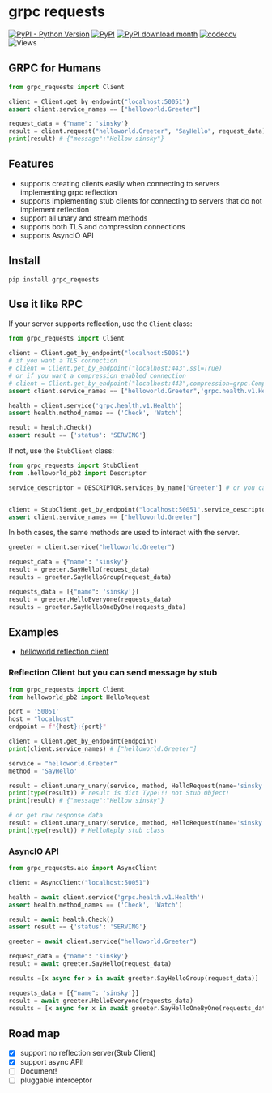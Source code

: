 # grpc requests

[![PyPI - Python Version](https://img.shields.io/pypi/pyversions/grpc-requests?style=flat-square)](https://pypi.org/project/grpc-requests)
[![PyPI](https://img.shields.io/pypi/v/grpc-requests?style=flat-square)](https://pypi.org/project/grpc-requests)
[![PyPI download month](https://img.shields.io/pypi/dm/grpc-requests?style=flat-square)](https://pypi.org/project/grpc-requests)
[![codecov](https://codecov.io/gh/spaceone-dev/grpc_requests/branch/master/graph/badge.svg)](https://codecov.io/gh/spaceone-dev/grpc_requests)
![Views](https://views.whatilearened.today/views/github/spaceone-dev/grpc_requests.svg)

## GRPC for Humans

```python
from grpc_requests import Client

client = Client.get_by_endpoint("localhost:50051")
assert client.service_names == ["helloworld.Greeter"]

request_data = {"name": 'sinsky'} 
result = client.request("helloworld.Greeter", "SayHello", request_data)
print(result) # {"message":"Hellow sinsky"}

```

## Features

- supports creating clients easily when connecting to servers implementing grpc reflection
- supports implementing stub clients for connecting to servers that do not implement reflection
- support all unary and stream methods
- supports both TLS and compression connections
- supports AsyncIO API

## Install

```shell script
pip install grpc_requests
```

## Use it like RPC

If your server supports reflection, use the `Client` class:

```python
from grpc_requests import Client

client = Client.get_by_endpoint("localhost:50051")
# if you want a TLS connection
# client = Client.get_by_endpoint("localhost:443",ssl=True)
# or if you want a compression enabled connection
# client = Client.get_by_endpoint("localhost:443",compression=grpc.Compression.Gzip)
assert client.service_names == ["helloworld.Greeter",'grpc.health.v1.Health']

health = client.service('grpc.health.v1.Health')
assert health.method_names == ('Check', 'Watch')

result = health.Check()
assert result == {'status': 'SERVING'}
```

If not, use the `StubClient` class:

```python
from grpc_requests import StubClient
from .helloworld_pb2 import Descriptor

service_descriptor = DESCRIPTOR.services_by_name['Greeter'] # or you can just use _GREETER


client = StubClient.get_by_endpoint("localhost:50051",service_descriptors=[service_descriptor,])
assert client.service_names == ["helloworld.Greeter"]
```

In both cases, the same methods are used to interact with the server.

```python
greeter = client.service("helloworld.Greeter")

request_data = {"name": 'sinsky'}
result = greeter.SayHello(request_data)
results = greeter.SayHelloGroup(request_data)

requests_data = [{"name": 'sinsky'}]
result = greeter.HelloEveryone(requests_data)
results = greeter.SayHelloOneByOne(requests_data)

```

## Examples

- [helloworld reflection client](src/examples/helloworld_reflection.py)

### Reflection Client but you can send message by stub

```python
from grpc_requests import Client
from helloworld_pb2 import HelloRequest

port = '50051'
host = "localhost"
endpoint = f"{host}:{port}"

client = Client.get_by_endpoint(endpoint)
print(client.service_names) # ["helloworld.Greeter"]

service = "helloworld.Greeter"
method = 'SayHello'

result = client.unary_unary(service, method, HelloRequest(name='sinsky'))
print(type(result)) # result is dict Type!!! not Stub Object!
print(result) # {"message":"Hellow sinsky"}

# or get raw response data
result = client.unary_unary(service, method, HelloRequest(name='sinsky'),raw_output=True)
print(type(result)) # HelloReply stub class
```

### AsyncIO API

```python
from grpc_requests.aio import AsyncClient

client = AsyncClient("localhost:50051")

health = await client.service('grpc.health.v1.Health')
assert health.method_names == ('Check', 'Watch')

result = await health.Check()
assert result == {'status': 'SERVING'}

greeter = await client.service("helloworld.Greeter")

request_data = {"name": 'sinsky'}
result = await greeter.SayHello(request_data)

results =[x async for x in await greeter.SayHelloGroup(request_data)] 

requests_data = [{"name": 'sinsky'}]
result = await greeter.HelloEveryone(requests_data)
results = [x async for x in await greeter.SayHelloOneByOne(requests_data)]  

```

## Road map

- [x] support no reflection server(Stub Client)
- [x] support async API!
- [ ] Document!
- [ ] pluggable interceptor
